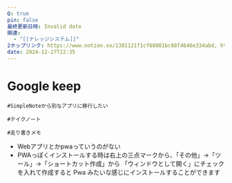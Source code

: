 ```yaml
---
Q: true
pin: false
最終更新日時: Invalid date
関連:
  - "[[ナレッジシステム]]"
2ホップリンク: https://www.notion.so/1381121f1cf68081bc88f4646e334abd, https://www.notion.so/1611121f1cf6809fbcf4fdd9a96984d5, https://www.notion.so/37dc6fa32cfe48cdb6ee6c64ce354faa, https://www.notion.so/3cd021df0fe5432db1eeb34ac96356ed, https://www.notion.so/4b37b1908a4e43f1b0ce10a612bddb35, https://www.notion.so/7722a553f91d46469988e480c373f571, https://www.notion.so/9e149cc4e75744ba8873064637fa9099, https://www.notion.so/a27b512127ec4b5b9b9d5dfd96794848, https://www.notion.so/c161cce97afe49788090b1d3a76fa2ba, https://www.notion.so/c670108ea7bf43cf863b8e0e7601ca28
date: 2024-12-27T22:35
---
```

# Google keep

`#SimpleNoteから別なアプリに移行したい`

`#テイクノート`

`#走り書きメモ`

- Webアプリとかpwaっていうのがない
- PWAっぽくインストールする時は右上の三点マークから、「その他」→「ツール」→「ショートカット作成」から 「ウィンドウとして開く」にチェックを入れて作成すると Pwa みたいな感じにインストールすることができます
